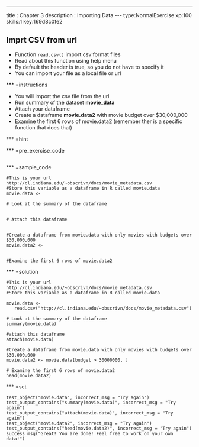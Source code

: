 ---
title       : Chapter 3
description : Importing Data
--- type:NormalExercise xp:100 skills:1 key:169d8c0fe2
## Imprt CSV from url

- Function ` read.csv() ` import csv format files
- Read about this function using help menu
- By default the header is true, so you do not have to specify it
- You can import your file as a local file or url


*** =instructions
- You will import the csv file from the url
- Run summary of the dataset **movie_data**
- Attach your dataframe
- Create a dataframe **movie.data2** with movie budget over $30,000,000
- Examine the first 6 rows of movie.data2 (remember ther is a specific function that does that)

*** =hint


*** =pre_exercise_code
```{r}

```

*** =sample_code
```{r}
#This is your url http://cl.indiana.edu/~obscrivn/docs/movie_metadata.csv
#Store this variable as a dataframe in R called movie.data
movie.data <- 

# Look at the summary of the dataframe


# Attach this dataframe


#Create a dataframe from movie.data with only movies with budgets over $30,000,000
movie.data2 <- 


#Examine the first 6 rows of movie.data2

```

*** =solution
```{r}
#This is your url http://cl.indiana.edu/~obscrivn/docs/movie_metadata.csv
#Store this variable as a dataframe in R called movie.data

movie.data <-
   read.csv("http://cl.indiana.edu/~obscrivn/docs/movie_metadata.csv")

# Look at the summary of the dataframe  
summary(movie.data)

#attach this dataframe
attach(movie.data)

#Create a dataframe from movie.data with only movies with budgets over $30,000,000
movie.data2 <- movie.data[budget > 30000000, ]

# Examine the first 6 rows of movie.data2
head(movie.data2)

```

*** =sct
```{r}
test_object("movie.data", incorrect_msg = "Try again")
test_output_contains("summary(movie.data)", incorrect_msg = "Try again")
test_output_contains("attach(movie.data)", incorrect_msg = "Try again")
test_object("movie.data2", incorrect_msg = "Try again")
test_output_contains("head(movie.data2)", incorrect_msg = "Try again")
success_msg("Great! You are done! Feel free to work on your own data!")
```